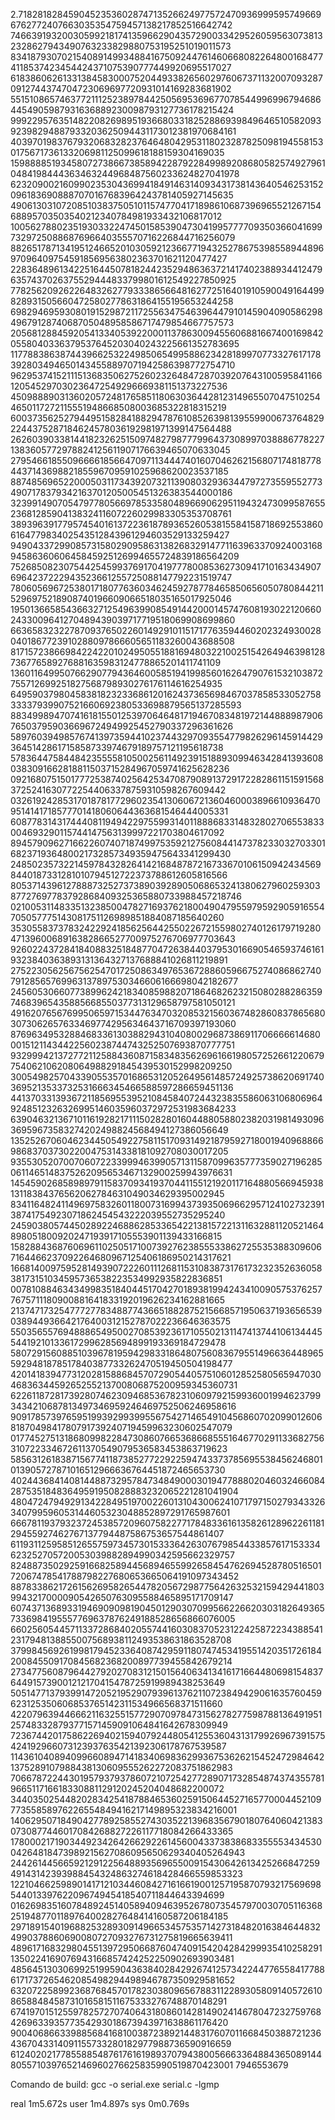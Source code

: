 2.71828182845904523536028747135266249775724709369995957496696762772407663035354759457138217852516642742
7466391932003059921817413596629043572900334295260595630738132328627943490763233829880753195251019011573
8341879307021540891499348841675092447614606680822648001684774118537423454424371075390777449920695517027
6183860626133138458300075204493382656029760673711320070932870912744374704723069697720931014169283681902
5515108657463772111252389784425056953696770785449969967946864454905987931636889230098793127736178215424
9992295763514822082698951936680331825288693984964651058209392398294887933203625094431173012381970684161
4039701983767932068328237646480429531180232878250981945581530175671736133206981125099618188159304169035
1598888519345807273866738589422879228499892086805825749279610484198444363463244968487560233624827041978
6232090021609902353043699418491463140934317381436405462531520961836908887070167683964243781405927145635
4906130310720851038375051011574770417189861068739696552126715468895703503540212340784981933432106817012
1005627880235193033224745015853904730419957777093503660416997329725088687696640355570716226844716256079
8826517871341951246652010305921236677194325278675398558944896970964097545918569563802363701621120477427
2283648961342251644507818244235294863637214174023889344124796357437026375529444833799801612549227850925
7782562092622648326277933386566481627725164019105900491644998289315056604725802778631864155195653244258
6982946959308019152987211725563475463964479101459040905862984967912874068705048958586717479854667757573
2056812884592054133405392200011378630094556068816674001698420558040336379537645203040243225661352783695
1177883863874439662532249850654995886234281899707733276171783928034946501434558897071942586398772754710
9629537415211151368350627526023264847287039207643100595841166120545297030236472549296669381151373227536
4509888903136020572481765851180630364428123149655070475102544650117272115551948668508003685322818315219
6003735625279449515828418829478761085263981395599006737648292244375287184624578036192981971399147564488
2626039033814418232625150974827987779964373089970388867782271383605772978824125611907176639465070633045
2795466185509666618566470971134447401607046262156807174818778443714369882185596709591025968620023537185
8874856965220005031173439207321139080329363447972735595527734907178379342163701205005451326383544000186
3239914907054797780566978533580489669062951194324730995876552368128590413832411607226029983305353708761
3893963917795745401613722361878936526053815584158718692553860616477983402543512843961294603529133259427
9490433729908573158029095863138268329147711639633709240031689458636060645845925126994655724839186564209
7526850823075442545993769170419777800853627309417101634349076964237222943523661255725088147792231519747
7806056967253801718077636034624592787784658506560507808442115296975218908740196609066518035165017925046
1950136658543663271254963990854914420001457476081930221206602433009641270489439039717719518069908699860
6636583232278709376502260149291011517177635944602023249300280401867723910288097866605651183260043688508
8171572386698422422010249505518816948032210025154264946398128736776589276881635983124778865201411741109
1360116499507662907794364600585194199856016264790761532103872755712699251827568798930276176114616254935
6495903798045838182323368612016243736569846703785853305275833337939907521660692380533698879565137285593
8834998947074161815501253970646481719467083481972144888987906765037959036696724949925452790337296361626
5897603949857674139735944102374432970935547798262961459144293645142861715858733974679189757121195618738
5783644758448423555581050025611492391518893099463428413936080383091662818811503715284967059741625628236
0921680751501777253874025642534708790891372917228286115159156837252416307722544063378759310598267609442
0326192428531701878177296023541306067213604600038966109364709514141718577701418060644363681546444005331
6087783143174440811949422975599314011888683314832802706553833004693290115744147563139997221703804617092
8945790962716622607407187499753592127560844147378233032703301682371936480021732857349359475643341299430
2485023573221459784328264142168487872167336701061509424345698440187331281010794512722373788612605816566
8053714396127888732527373890392890506865324138062796025930387727697783792868409325365880733988457218746
0210053114833513238500478271693762180049047955979592905916554705057775143081751126989851884087185640260
3530558373783242292418562564425502267215598027401261797192804713960068916382866527700975276706977703643
9260224372841840883251848770472638440379530166905465937461619323840363893131364327137688841026811219891
2752230562567562547017250863497653672886059667527408686274079128565769963137897530346606166698042182677
2456053066077389962421834085988207186468262321508028828635974683965435885668550377313129658797581050121
4916207656769950659715344763470320853215603674828608378656803073062657633469774295634643716709397193060
8769634953288468336130388294310408002968738691170666661468000151211434422560238744743252507693870777751
9329994213727721125884360871583483562696166198057252661220679754062106208064988291845439530152998209250
3005498257043390553570168653120526495614857249257386206917403695213533732531666345466588597286659451136
4413703313936721185695539521084584072443238355860631068069649248512326326995146035960372972531983684233
6390463213671011619282171115028280160448805880238203198149309636959673583274202498824568494127386056649
1352526706046234450549227581151709314921879592718001940968866986837037302200475314338181092708030017205
9355305207007060722339994639905713115870996357773590271962850611465148375262095653467132900259943976631
1454590268589897911583709341937044115512192011716488056694593813118384376562062784631049034629395002945
8341164824114969758326011800731699437393506966295712410273239138741754923071862454543222039552735295240
2459038057445028922468862853365422138157221311632881120521464898051800920247193917105553901139433166815
1582884368760696110250517100739276238555338627255353883096067164466237092264680967125406186950214317621
1668140097595281493907222601112681153108387317617323235263605838173151034595736538223534992935822836851
0078108846343499835184044517042701893819942434100905753762577675711180900881641833192019626234162881665
2137471732547772778348877436651882875215668571950637193656539038944936642176400312152787022236646363575
5503565576948886549500270853923617105502131147413744106134445544192101336172996285694899193369184729478
5807291560885103967819594298331864807560836795514966364489655929481878517840387733262470519450504198477
4201418394773120281588684570729054405751060128525805659470304683634459265255213700806875200959345360731
6226118728173928074623094685367823106097921599360019946237993434210687813497346959246469752506246958616
9091785739765951993929939955675427146549104568607020990126068187049841780791739240719459963230602547079
0177452751318680998228473086076653686685551646770291133682756310722334672611370549079536583453863719623
5856312618387156774118738527722922594743373785695538456246801013905727871016512966636764451872465653730
4024436841408144887329578473484900030194778880204603246608428753518483649591950828883232065221281041904
4804724794929134228495197002260131043006241071797150279343326340799596053144605323048852897291765987601
6667811937932372453857209607582277178483361613582612896226118129455927462767137794487586753657544861407
6119311259585126557597345730153336426307679854433857617153334623252705720053039882894990342595662329757
8248873502925916682589445689465599265845476269452878051650172067478541788798227680653665064191097343452
8878338621726156269582654478205672987756426325321594294418039943217000090542650763095588465895171709147
6074371368933194690909819045012903070995662266203031826493657336984195557769637876249188528656866076005
6602560544571133728684020557441603083705231224258722343885412317948138855007568938112493538631863528708
3799845692619981794523364087429591180747453419551420351726184200845509170845682368200897739455842679214
2734775608796442792027083121501564063413416171664480698154837644915739001212170415478725919989438253649
5051477137939914720521952907939613762110723849429061635760459623125350606853765142311534966568371511660
4220796394466621163255157729070978473156278277598788136491951257483328793771571459091064841642678309949
7236744201758622694021594079244805412553604313179926967391575424192966073123937635421392306178767539587
1143610408940996608947141834069836299367536262154524729846421375289107988438130609555262272083751862983
7066787224430195793793786072107254277289071732854874374355781966511716618330881129120245204048682200072
3440350254482028342541878846536025915064452716577000445210977355858976226554849416217149895323834216001
1406295071849042778925855274303522139683567901807640604213830730877446017084268827226117718084266433365
1780002171903449234264266292261456004337383868335555343453004264818473989215627086095650629340405264943
2442614456659212912256488935696550091543064261342526684725949143142393988454324863274618428466559853323
1221046625989014171210344608427161661900125719587079321756969854401339762209674945418540711844643394699
0162698351607848924514058940946395267807354579700307051163682519487701189764002827648414160587206184185
2971891540196882532893091496653457535714273184820163846448324990378860690080727093276731275819665639411
4896171683298045513972950668760474091542042842999354102582911350224169076943166857424252250902693903481
4856451303069925199590436384028429267412573422447765584177886171737265462085498294498946787350929581652
6320722589923687684570178230380965678831122893058091405726108658848458731016581511675333276748870148291
6741970151255978257270740643180860142814902414678047232759768426963393577354293018673943971638861176420
9004068663398856841681003872389214483176070116684503887212364367043314091155733280182977988736590916659
6124020217785588548761761619893707943800566633648843650891448055710397652146960276625835990519870423001
7946553679

Comando de build: gcc -o serial.exe serial.c -lgmp

real    1m5.672s
user    1m4.897s
sys     0m0.769s
